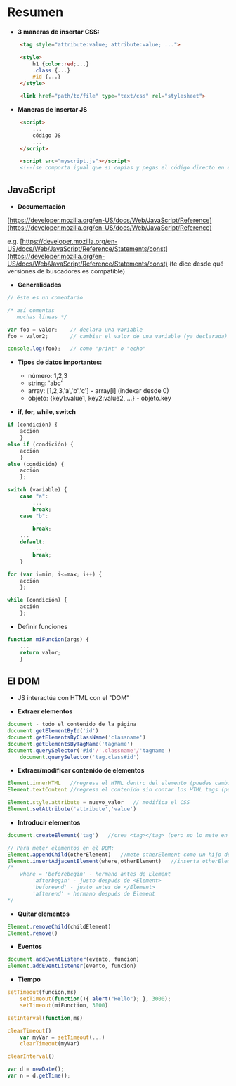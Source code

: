# Resumen

- **3 maneras de insertar CSS:**
```html
	<tag style="attribute:value; attribute:value; ...">
```
  
```html
	<style>
		h1 {color:red;...}
		.class {...}
		#id {...}
	</style>
```
  
```html
	<link href="path/to/file" type="text/css" rel="stylesheet">
```

- **Maneras de insertar JS**
```html
	<script>
		...
		código JS
		...
	</script>
```
  
```html
	<script src="myscript.js"></script> 
	<!--(se comporta igual que si copias y pegas el código directo en el html)-->
```



## JavaScript
  
- **Documentación**  

[https://developer.mozilla.org/en-US/docs/Web/JavaScript/Reference](https://developer.mozilla.org/en-US/docs/Web/JavaScript/Reference)  

e.g. [https://developer.mozilla.org/en-US/docs/Web/JavaScript/Reference/Statements/const](https://developer.mozilla.org/en-US/docs/Web/JavaScript/Reference/Statements/const)
(te dice desde qué versiones de buscadores es compatible)

- **Generalidades**
```js
// éste es un comentario
```
```js
/* así comentas
   muchas líneas */ 
```
  
```js
var foo = valor;	// declara una variable
foo = valor2;		// cambiar el valor de una variable (ya declarada)
```
  
```js
console.log(foo);	// como "print" o "echo"
```

- **Tipos de datos importantes:**
	- número: 1,2,3
	- string: 'abc'
	- array: [1,2,3,'a','b','c']   -  array[i] (indexar desde 0)
	- objeto: {key1:value1, key2:value2, ...}  - objeto.key

- **if, for, while, switch**
```js
if (condición) {
	acción
	}
else if (condición) {
	acción
	}
else (condición) {
	acción 
	};
```
  
```js
switch (variable) {
	case "a":
		...
		break;
	case "b":
		...
		break;
	...
	default:
		...
		break;
	}
```
  
```js
for (var i=min; i<=max; i++) {
	acción
	};
```
  
```js
while (condición) {
	acción
	};
```
  
- Definir funciones

```js
function miFuncion(args) {
	...
	return valor;
	}	
```

## El DOM
  
- JS interactúa con HTML con el "DOM"
  
- **Extraer elementos**
  
```js
document - todo el contenido de la página
document.getElementById('id')
document.getElementsByClassName('classname') 
document.getElementsByTagName('tagname') 
document.querySelector('#id'/'.classname'/'tagname')
	document.querySelector('tag.class#id')
```

- **Extraer/modificar contenido de elementos**
  
```js
Element.innerHTML	//regresa el HTML dentro del elemento (puedes cambiarlo)
Element.textContent	//regresa el contenido sin contar los HTML tags (puedes cambiarlo)

Element.style.attribute = nuevo_valor	// modifica el CSS
Element.setAttribute('attribute','value')
```

- **Introducir elementos**

```js
document.createElement('tag')	//crea <tag></tag> (pero no lo mete en el DOM)

// Para meter elementos en el DOM:
Element.appendChild(otherElement)	//mete otherElement como un hijo de Element, justo antes de </Element>
Element.insertAdjacentElement(where,otherElement)	//inserta otherElement en:
/*
	where = 'beforebegin' - hermano antes de Element
		'afterbegin' - justo después de <Element>
		'beforeend' - justo antes de </Element>
		'afterend' - hermano después de Element 
*/
```

- **Quitar elementos**
```js
Element.removeChild(childElement)
Element.remove()
```

- **Eventos**
```js
document.addEventListener(evento, funcion)
Element.addEventListener(evento, funcion)
```

- **Tiempo**
```js
setTimeout(funcion,ms)
	setTimeout(function(){ alert("Hello"); }, 3000);
	setTimeout(miFunction, 3000)

setInterval(function,ms)

clearTimeout()
	var myVar = setTimeout(...)
	clearTimeout(myVar)

clearInterval()

var d = newDate();
var n = d.getTime();
```
